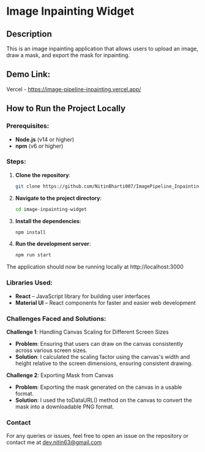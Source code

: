# Image Inpainting Widget

## Description
This is an image inpainting application that allows users to upload an image, draw a mask, and export the mask for inpainting.

## Demo Link:
Vercel - https://image-pipeline-inpainting.vercel.app/

## How to Run the Project Locally

### Prerequisites:
- **Node.js** (v14 or higher)
- **npm** (v6 or higher)

### Steps:
1. **Clone the repository**:
   ```bash
   git clone https://github.com/NitinBharti007/ImagePipeline_Inpainting.git
2. **Navigate to the project directory**:
   ```bash
   cd image-inpainting-widget
3. **Install the dependencies**:
   ```bash
   npm install
4. **Run the development server**:
   ```bash
   npm run start
The application should now be running locally at http://localhost:3000

### Libraries Used:
- **React** – JavaScript library for building user interfaces
- **Material UI** – React components for faster and easier web development

### Challenges Faced and Solutions:
**Challenge 1**: Handling Canvas Scaling for Different Screen Sizes
- **Problem**: Ensuring that users can draw on the canvas consistently across various screen sizes.
- **Solution**: I calculated the scaling factor using the canvas's width and height relative to the screen dimensions, ensuring consistent drawing.

**Challenge 2**: Exporting Mask from Canvas
- **Problem**: Exporting the mask generated on the canvas in a usable format.
- **Solution**: I used the toDataURL() method on the canvas to convert the mask into a downloadable PNG format.

### Contact
For any queries or issues, feel free to open an issue on the repository or contact me at dev.nitin63@gmail.com
